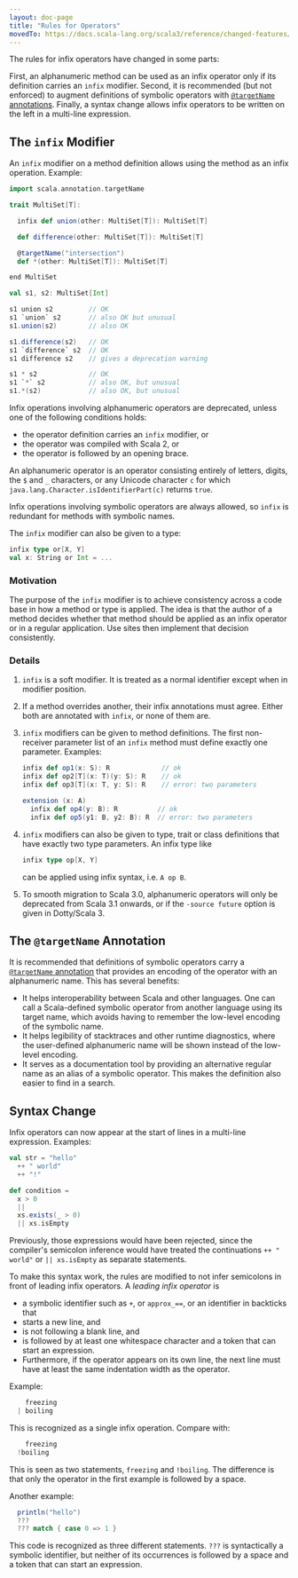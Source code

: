 ```yaml
---
layout: doc-page
title: "Rules for Operators"
movedTo: https://docs.scala-lang.org/scala3/reference/changed-features/operators.html
---
```


The rules for infix operators have changed in some parts:

First, an alphanumeric method can be used as an infix operator only if its definition carries an `infix` modifier. Second, it is recommended (but not enforced) to
augment definitions of symbolic operators with [`@targetName` annotations](../other-new-features/targetName.md). Finally,
a syntax change allows infix operators to be written on the left in a multi-line expression.

## The `infix` Modifier

An `infix` modifier on a method definition allows using the method as an infix operation. Example:

```scala
import scala.annotation.targetName

trait MultiSet[T]:

  infix def union(other: MultiSet[T]): MultiSet[T]

  def difference(other: MultiSet[T]): MultiSet[T]

  @targetName("intersection")
  def *(other: MultiSet[T]): MultiSet[T]

end MultiSet

val s1, s2: MultiSet[Int]

s1 union s2         // OK
s1 `union` s2       // also OK but unusual
s1.union(s2)        // also OK

s1.difference(s2)   // OK
s1 `difference` s2  // OK
s1 difference s2    // gives a deprecation warning

s1 * s2             // OK
s1 `*` s2           // also OK, but unusual
s1.*(s2)            // also OK, but unusual
```

Infix operations involving alphanumeric operators are deprecated, unless
one of the following conditions holds:

 - the operator definition carries an `infix` modifier, or
 - the operator was compiled with Scala 2, or
 - the operator is followed by an opening brace.

An alphanumeric operator is an operator consisting entirely of letters, digits, the `$` and `_` characters, or
any Unicode character `c` for which `java.lang.Character.isIdentifierPart(c)` returns `true`.

Infix operations involving symbolic operators are always allowed, so `infix` is redundant for methods with symbolic names.

The `infix` modifier can also be given to a type:

```scala
infix type or[X, Y]
val x: String or Int = ...
```

### Motivation

The purpose of the `infix` modifier is to achieve consistency across a code base in how a method or type is applied. The idea is that the author of a method decides whether that method should be applied as an infix operator or in a regular application. Use sites then implement that decision consistently.

### Details

 1. `infix` is a soft modifier. It is treated as a normal identifier except when in modifier position.

 2. If a method overrides another, their infix annotations must agree. Either both are annotated with `infix`, or none of them are.

 3. `infix` modifiers can be given to method definitions. The first non-receiver parameter list of an `infix` method must define exactly one parameter. Examples:

    ```scala
    infix def op1(x: S): R             // ok
    infix def op2[T](x: T)(y: S): R    // ok
    infix def op3[T](x: T, y: S): R    // error: two parameters

    extension (x: A)
      infix def op4(y: B): R          // ok
      infix def op5(y1: B, y2: B): R  // error: two parameters
    ```

 4. `infix` modifiers can also be given to type, trait or class definitions that have exactly two type parameters. An infix type like

    ```scala
    infix type op[X, Y]
    ```

    can be applied using infix syntax, i.e. `A op B`.

 5. To smooth migration to Scala 3.0, alphanumeric operators will only be deprecated from Scala 3.1 onwards,
or if the `-source future` option is given in Dotty/Scala 3.

## The `@targetName` Annotation

It is recommended that definitions of symbolic operators carry a [`@targetName` annotation](../other-new-features/targetName.md) that provides an encoding of the operator with an alphanumeric name. This has several benefits:

 - It helps interoperability between Scala and other languages. One can call
   a Scala-defined symbolic operator from another language using its target name,
   which avoids having to remember the low-level encoding of the symbolic name.
 - It helps legibility of stacktraces and other runtime diagnostics, where the
   user-defined alphanumeric name will be shown instead of the low-level encoding.
 - It serves as a documentation tool by providing an alternative regular name
   as an alias of a symbolic operator. This makes the definition also easier
   to find in a search.

## Syntax Change

Infix operators can now appear at the start of lines in a multi-line expression. Examples:

```scala
val str = "hello"
  ++ " world"
  ++ "!"

def condition =
  x > 0
  ||
  xs.exists(_ > 0)
  || xs.isEmpty
```

Previously, those expressions would have been rejected, since the compiler's semicolon inference
would have treated the continuations `++ " world"` or `|| xs.isEmpty` as separate statements.

To make this syntax work, the rules are modified to not infer semicolons in front of leading infix operators.
A _leading infix operator_ is
 - a symbolic identifier such as `+`, or `approx_==`, or an identifier in backticks that
 - starts a new line, and
 - is not following a blank line, and
 - is followed by at least one whitespace character and a token that can start an expression.
 - Furthermore, if the operator appears on its own line, the next line must have at least
   the same indentation width as the operator.

Example:

```scala
    freezing
  | boiling
```

This is recognized as a single infix operation. Compare with:

```scala
    freezing
  !boiling
```

This is seen as two statements, `freezing` and `!boiling`. The difference is that only the operator in the first example
is followed by a space.

Another example:

```scala
  println("hello")
  ???
  ??? match { case 0 => 1 }
```

This code is recognized as three different statements. `???` is syntactically a symbolic identifier, but
neither of its occurrences is followed by a space and a token that can start an expression.

